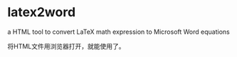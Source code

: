# latex2word
a HTML tool to convert LaTeX math expression to Microsoft Word equations

将HTML文件用浏览器打开，就能使用了。
